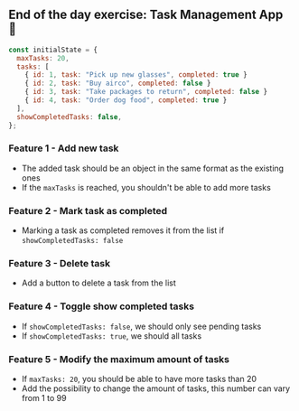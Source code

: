 ## End of the day exercise: Task Management App 📝

```js
const initialState = {
  maxTasks: 20,
  tasks: [
    { id: 1, task: "Pick up new glasses", completed: true }
    { id: 2, task: "Buy airco", completed: false }
    { id: 3, task: "Take packages to return", completed: false }
    { id: 4, task: "Order dog food", completed: true }
  ],
  showCompletedTasks: false,
};
```

### Feature 1 - Add new task

- The added task should be an object in the same format as the existing ones
- If the `maxTasks` is reached, you shouldn't be able to add more tasks

### Feature 2 - Mark task as completed

- Marking a task as completed removes it from the list if `showCompletedTasks: false`

### Feature 3 - Delete task

- Add a button to delete a task from the list

### Feature 4 - Toggle show completed tasks

- If `showCompletedTasks: false`, we should only see pending tasks
- If `showCompletedTasks: true`, we should all tasks

### Feature 5 - Modify the maximum amount of tasks

- If `maxTasks: 20`, you should be able to have more tasks than 20
- Add the possibility to change the amount of tasks, this number can vary from 1 to 99
